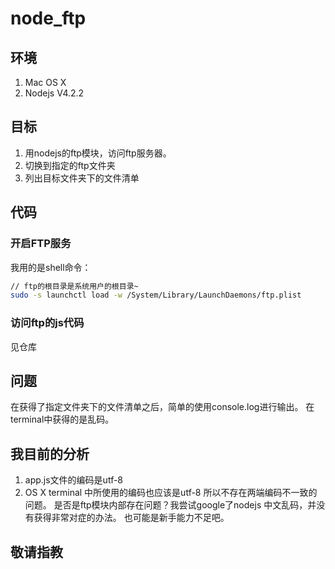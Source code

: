 # node_ftp
## 环境
1. Mac OS X
2. Nodejs V4.2.2

## 目标
1. 用nodejs的ftp模块，访问ftp服务器。
2. 切换到指定的ftp文件夹
3. 列出目标文件夹下的文件清单

## 代码
### 开启FTP服务
我用的是shell命令：
```bash
// ftp的根目录是系统用户的根目录~
sudo -s launchctl load -w /System/Library/LaunchDaemons/ftp.plist
```
### 访问ftp的js代码
见仓库

## 问题
在获得了指定文件夹下的文件清单之后，简单的使用console.log进行输出。
在terminal中获得的是乱码。

## 我目前的分析
1. app.js文件的编码是utf-8
2. OS X terminal 中所使用的编码也应该是utf-8
所以不存在两端编码不一致的问题。
是否是ftp模块内部存在问题？我尝试google了nodejs 中文乱码，并没有获得非常对症的办法。
也可能是新手能力不足吧。

## 敬请指教
